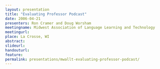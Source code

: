 ```yaml
---
layout: presentation
title: "Evaluating Professor Podcast"
date: 2006-04-21
presenters: Ron Cramer and Doug Worsham
meetingname: Midwest Association of Language Learning and Technology
meetingurl: 
place: La Crosse, WI
abstract: 
slideurl:
handouturl:
feature: 
permalink: presentations/mwallt-evaluating-professor-podcast/
---
```

